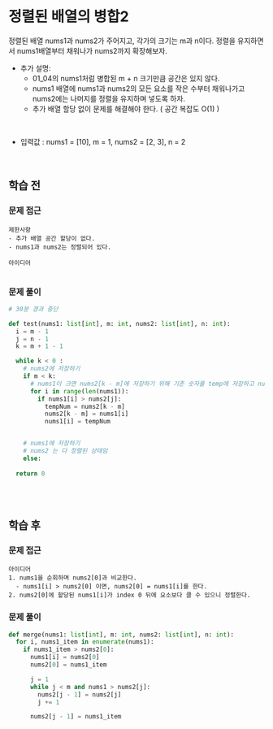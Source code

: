 # 정렬된 배열의 병합2
정렬된 배열 nums1과 nums2가 주어지고, 각가의 크기는 m과 n이다. 정렬을 유지하면서 nums1배열부터 채워나가 nums2까지 확장해보자.

- 추가 설명:
  - 01_04의 nums1처럼 병합된 m + n 크기만큼 공간은 있지 않다.
  - nums1 배열에 nums1과 nums2의 모든 요소를 작은 수부터 채워나가고 nums2에는 나머지를 정렬을 유지하며 넣도록 하자.
  - 추가 배열 할당 없이 문제를 해결해야 한다. ( 공간 복잡도 O(1) )

<br>

- 입력값 : nums1 = [10], m = 1, nums2 = [2, 3], n = 2

<br>

## 학습 전
### 문제 접근
```text
제한사항
- 추가 배열 공간 할당이 없다.
- nums1과 nums2는 정렬되어 있다.

아이디어
 
```

### 문제 풀이
```python
# 30분 경과 중단

def test(nums1: list[int], m: int, nums2: list[int], n: int):
  i = m - 1
  j = n - 1
  k = m + 1 - 1

  while k < 0 :
    # nums2에 저장하기
    if m < k:
      # nums1이 크면 nums2[k - m]에 저장하기 위해 기존 숫자를 temp에 저장하고 nums[i]를 nums2[k - m]
      for i in range(len(nums1)):
        if nums1[i] > nums2[j]:
          tempNum = nums2[k - m]
          nums2[k - m] = nums1[i]
          nums1[i] = tempNum


    # nums1에 저장하기
    # nums2 는 다 정렬된 상태임
    else:
      
  return 0
```

<br>
<br>

## 학습 후
### 문제 접근
```text
아이디어
1. nums1을 순회하며 nums2[0]과 비교한다.
  - nums1[i] > nums2[0] 이면, nums2[0] = nums1[i]를 한다.
2. nums2[0]에 할당된 nums1[i]가 index 0 뒤에 요소보다 클 수 있으니 정렬한다.

```

### 문제 풀이
```python
def merge(nums1: list[int], m: int, nums2: list[int], n: int):
  for i, nums1_item in enumerate(nums1):
    if nums1_item > nums2[0]:
      nums1[i] = nums2[0]
      nums2[0] = nums1_item

      j = 1
      while j < m and nums1 > nums2[j]:
        nums2[j - 1] = nums2[j]
        j += 1

      nums2[j - 1] = nums1_item
```

